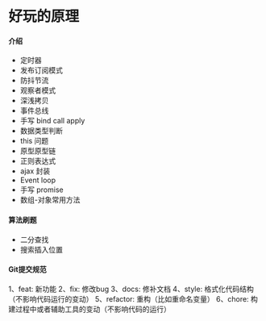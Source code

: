 # 好玩的原理

#### 介绍

- 定时器
- 发布订阅模式
- 防抖节流
- 观察者模式
- 深浅拷贝
- 事件总线
- 手写 bind call apply
- 数据类型判断
- this 问题
- 原型原型链
- 正则表达式
- ajax 封装
- Event loop
- 手写 promise
- 数组-对象常用方法

#### 算法刷题

- 二分查找
- 搜索插入位置






#### Git提交规范

1、feat:      新功能
2、fix:       修改bug
3、docs:      修补文档
4、style:     格式化代码结构（不影响代码运行的变动）
5、refactor:  重构（比如重命名变量）
6、chore:     构建过程中或者辅助工具的变动（不影响代码的运行）
